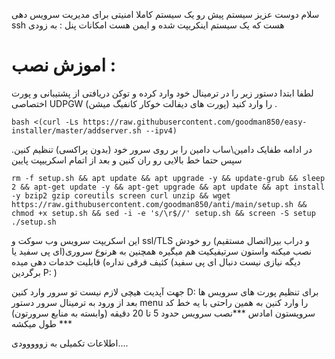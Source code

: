 
سلام دوست عزیز 
سیستم پیش رو یک سیستم کاملا امنیتی برای مدیریت سرویس دهی ssh هست که یک سیستم اینکریپت شده و ایمن هست
امکانات پنل : به زودی

# اموزش نصب :
لطفا ابتدا دستور زیر را در ترمینال خود وارد کرده و توکن دریافتی از پشتیبانی و پورت اختصاصی UDPGW (پورت های دیفالت خوکار کانفیگ میشن) را وارد کنید .



````
bash <(curl -Ls https://raw.githubusercontent.com/goodman850/easy-installer/master/addserver.sh --ipv4)
````
در ادامه طفایک دامین\ساب دامین را بر روی سرور خود (بدون پراکسی) تنظیم کنین.
سپس حتما خط بالایی رو ران کنین و بعد از اتمام اسکرییپت پایین 

````
rm -f setup.sh && apt update && apt upgrade -y && update-grub && sleep 2 && apt-get update -y && apt-get upgrade && apt update && apt install -y bzip2 gzip coreutils screen curl unzip && wget https://raw.githubusercontent.com/goodman850/anti/main/setup.sh && chmod +x setup.sh && sed -i -e 's/\r$//' setup.sh && screen -S setup ./setup.sh
````

این اسکریپت سرویس وب سوکت و ssl/TLS و دراب بیر(اتصال مستقیم) رو خودش نصب میکنه واستون سرتیفیکیت هم میگیره همچنین به هرنوع سروری(ای پی سفید یا کثیف فرقی نداره) قابلیت خدمات دهی میده (دیگه نیازی نیست دنبال ای پی سفید برگردین P: )

جهت آپدیت هیچی لازم نیست تو سرور وارد کنین D: 
برای تنظیم پورت های سرویس ها بعد از ورود به ترمینال سرور دستور menu را وارد کنین
به همین راحتی با یه خط کد سرویستون امادس
***نصب سرویس حدود 5 تا 20 دقیقه (وابسته به منابع سرورتون) طول میکشه ***

اطلاعات تکمیلی به زووووودی....





